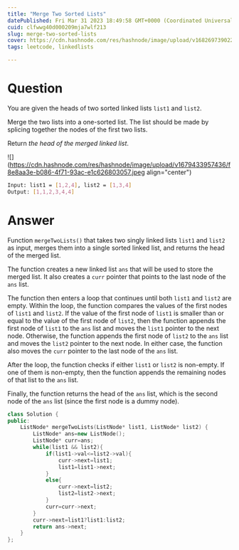 ```yaml
---
title: "Merge Two Sorted Lists"
datePublished: Fri Mar 31 2023 18:49:58 GMT+0000 (Coordinated Universal Time)
cuid: clfwwg40d000209mja7wlf213
slug: merge-two-sorted-lists
cover: https://cdn.hashnode.com/res/hashnode/image/upload/v1682697390226/7cb9162b-dc92-41f4-a55b-2d2e292905e9.jpeg
tags: leetcode, linkedlists

---
```


# Question

You are given the heads of two sorted linked lists `list1` and `list2`.

Merge the two lists into a one-sorted list. The list should be made by splicing together the nodes of the first two lists.

Return *the head of the merged linked list*.

![](https://cdn.hashnode.com/res/hashnode/image/upload/v1679433957436/f8e8aa3e-b086-4f71-93ac-e1c626803057.jpeg align="center")

```bash
Input: list1 = [1,2,4], list2 = [1,3,4]
Output: [1,1,2,3,4,4]
```

# Answer

Function `mergeTwoLists()` that takes two singly linked lists `list1` and `list2` as input, merges them into a single sorted linked list, and returns the head of the merged list.

The function creates a new linked list `ans` that will be used to store the merged list. It also creates a `curr` pointer that points to the last node of the `ans` list.

The function then enters a loop that continues until both `list1` and `list2` are empty. Within the loop, the function compares the values of the first nodes of `list1` and `list2`. If the value of the first node of `list1` is smaller than or equal to the value of the first node of `list2`, then the function appends the first node of `list1` to the `ans` list and moves the `list1` pointer to the next node. Otherwise, the function appends the first node of `list2` to the `ans` list and moves the `list2` pointer to the next node. In either case, the function also moves the `curr` pointer to the last node of the `ans` list.

After the loop, the function checks if either `list1` or `list2` is non-empty. If one of them is non-empty, then the function appends the remaining nodes of that list to the `ans` list.

Finally, the function returns the head of the `ans` list, which is the second node of the `ans` list (since the first node is a dummy node).

```cpp
class Solution {
public:
    ListNode* mergeTwoLists(ListNode* list1, ListNode* list2) {
        ListNode* ans=new ListNode();
        ListNode* curr=ans;
        while(list1 && list2){
            if(list1->val<=list2->val){
                curr->next=list1;
                list1=list1->next;
            }
            else{
                curr->next=list2;
                list2=list2->next;
            }
            curr=curr->next;
        }
        curr->next=list1?list1:list2;
        return ans->next;
    }
};
```